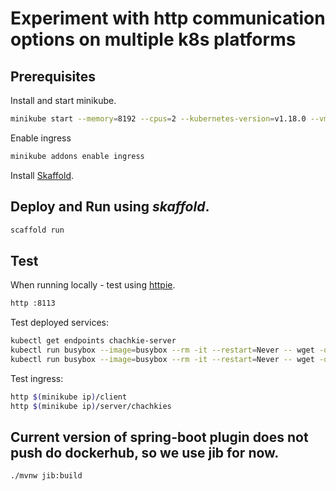 # Experiment with http communication options on multiple k8s platforms

## Prerequisites

Install and start minikube.

```bash
minikube start --memory=8192 --cpus=2 --kubernetes-version=v1.18.0 --vm-driver=hyperkit --bootstrapper=kubeadm --extra-config=apiserver.enable-admission-plugins="LimitRanger,NamespaceExists,NamespaceLifecycle,ResourceQuota,ServiceAccount,DefaultStorageClass,MutatingAdmissionWebhook"
```

Enable ingress

```bash
minikube addons enable ingress
```

Install [Skaffold](https://skaffold.dev/docs/quickstart/).

## Deploy and Run using _skaffold_.

```bash
scaffold run
```

## Test

When running locally - test using [httpie](https://httpie.org/).

```bash
http :8113
```

Test deployed services:

```bash
kubectl get endpoints chachkie-server
kubectl run busybox --image=busybox --rm -it --restart=Never -- wget -qO- chachkie-server:8080/chachkies
kubectl run busybox --image=busybox --rm -it --restart=Never -- wget -qO- chachkie-client:8080
```

Test ingress:

```bash
http $(minikube ip)/client
http $(minikube ip)/server/chachkies
```

## Current version of spring-boot plugin does not push do dockerhub, so we use jib for now.

```bash
./mvnw jib:build
```